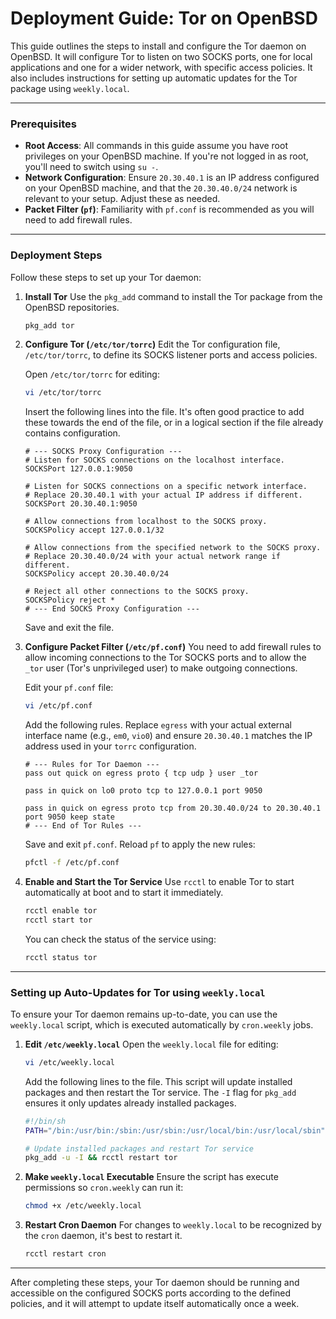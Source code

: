 # Deployment Guide: Tor on OpenBSD

This guide outlines the steps to install and configure the Tor daemon on OpenBSD. It will configure Tor to listen on two SOCKS ports, one for local applications and one for a wider network, with specific access policies. It also includes instructions for setting up automatic updates for the Tor package using `weekly.local`.

---

### Prerequisites

* **Root Access**: All commands in this guide assume you have root privileges on your OpenBSD machine. If you're not logged in as root, you'll need to switch using `su -`.
* **Network Configuration**: Ensure `20.30.40.1` is an IP address configured on your OpenBSD machine, and that the `20.30.40.0/24` network is relevant to your setup. Adjust these as needed.
* **Packet Filter (`pf`)**: Familiarity with `pf.conf` is recommended as you will need to add firewall rules.

---

### Deployment Steps

Follow these steps to set up your Tor daemon:

1.  **Install Tor**
    Use the `pkg_add` command to install the Tor package from the OpenBSD repositories.

    ```bash
    pkg_add tor
    ```

2.  **Configure Tor (`/etc/tor/torrc`)**
    Edit the Tor configuration file, `/etc/tor/torrc`, to define its SOCKS listener ports and access policies.

    Open `/etc/tor/torrc` for editing:

    ```bash
    vi /etc/tor/torrc
    ```

    Insert the following lines into the file. It's often good practice to add these towards the end of the file, or in a logical section if the file already contains configuration.

    ```
    # --- SOCKS Proxy Configuration ---
    # Listen for SOCKS connections on the localhost interface.
    SOCKSPort 127.0.0.1:9050

    # Listen for SOCKS connections on a specific network interface.
    # Replace 20.30.40.1 with your actual IP address if different.
    SOCKSPort 20.30.40.1:9050

    # Allow connections from localhost to the SOCKS proxy.
    SOCKSPolicy accept 127.0.0.1/32

    # Allow connections from the specified network to the SOCKS proxy.
    # Replace 20.30.40.0/24 with your actual network range if different.
    SOCKSPolicy accept 20.30.40.0/24

    # Reject all other connections to the SOCKS proxy.
    SOCKSPolicy reject *
    # --- End SOCKS Proxy Configuration ---
    ```

    Save and exit the file.

3.  **Configure Packet Filter (`/etc/pf.conf`)**
    You need to add firewall rules to allow incoming connections to the Tor SOCKS ports and to allow the `_tor` user (Tor's unprivileged user) to make outgoing connections.

    Edit your `pf.conf` file:

    ```bash
    vi /etc/pf.conf
    ```

    Add the following rules. Replace `egress` with your actual external interface name (e.g., `em0`, `vio0`) and ensure `20.30.40.1` matches the IP address used in your `torrc` configuration.

    ```pf
    # --- Rules for Tor Daemon ---
    pass out quick on egress proto { tcp udp } user _tor

    pass in quick on lo0 proto tcp to 127.0.0.1 port 9050

    pass in quick on egress proto tcp from 20.30.40.0/24 to 20.30.40.1 port 9050 keep state
    # --- End of Tor Rules ---
    ```

    Save and exit `pf.conf`.
    Reload `pf` to apply the new rules:

    ```bash
    pfctl -f /etc/pf.conf
    ```

4.  **Enable and Start the Tor Service**
    Use `rcctl` to enable Tor to start automatically at boot and to start it immediately.

    ```bash
    rcctl enable tor
    rcctl start tor
    ```

    You can check the status of the service using:

    ```bash
    rcctl status tor
    ```

---

### Setting up Auto-Updates for Tor using `weekly.local`

To ensure your Tor daemon remains up-to-date, you can use the `weekly.local` script, which is executed automatically by `cron.weekly` jobs.

1.  **Edit `/etc/weekly.local`**
    Open the `weekly.local` file for editing:

    ```bash
    vi /etc/weekly.local
    ```

    Add the following lines to the file. This script will update installed packages and then restart the Tor service. The `-I` flag for `pkg_add` ensures it only updates already installed packages.

    ```sh
    #!/bin/sh
    PATH="/bin:/usr/bin:/sbin:/usr/sbin:/usr/local/bin:/usr/local/sbin"

    # Update installed packages and restart Tor service
    pkg_add -u -I && rcctl restart tor
    ```

2.  **Make `weekly.local` Executable**
    Ensure the script has execute permissions so `cron.weekly` can run it:

    ```bash
    chmod +x /etc/weekly.local
    ```

3.  **Restart Cron Daemon**
    For changes to `weekly.local` to be recognized by the `cron` daemon, it's best to restart it.

    ```bash
    rcctl restart cron
    ```

---

After completing these steps, your Tor daemon should be running and accessible on the configured SOCKS ports according to the defined policies, and it will attempt to update itself automatically once a week.
